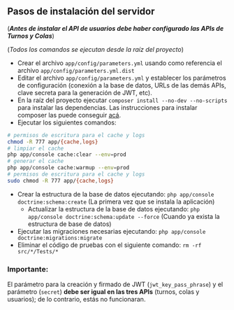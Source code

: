 ## Pasos de instalación del servidor

(***Antes de instalar el API de usuarios debe haber configurado las APIs de Turnos y Colas***)

(*Todos los comandos se ejecutan desde la raíz del proyecto*)

- Crear el archivo `app/config/parameters.yml` usando como referencia el archivo `app/config/parameters.yml.dist`
- Editar el archivo `app/config/parameters.yml` y establecer los parámetros de configuración (conexión a la base de datos, URLs de las demás APIs, clave secreta para la generación de JWT, etc).
- En la raíz del proyecto ejecutar `composer install --no-dev --no-scripts` para instalar las dependencias. Las instrucciones para instalar composer las puede conseguir 
[acá](https://getcomposer.org/download/).
- Ejecutar los siguientes comandos:

```bash
# permisos de escritura para el cache y logs
chmod -R 777 app/{cache,logs}
# limpiar el cache
php app/console cache:clear --env=prod
# generar el cache
php app/console cache:warmup --env=prod
# permisos de escritura para el cache y logs
sudo chmod -R 777 app/{cache,logs}
```

- Crear la estructura de la base de datos ejecutando: `php app/console doctrine:schema:create` (La primera vez que se instala la aplicación)
    - Actualizar la estructura de la base de datos ejecutando: `php app/console doctrine:schema:update --force` (Cuando ya exista la estructura de base de datos)
- Ejecutar las migraciones necesarias ejecutando: `php app/console doctrine:migrations:migrate`
- Eliminar el código de pruebas con el siguiente comando: `rm -rf src/*/Tests/*`

### Importante:
 
El parámetro para la creación y firmado de JWT (`jwt_key_pass_phrase`) y el parámetro (`secret`) **debe ser igual en las tres APIs** (turnos, colas y usuarios); de lo contrario, estás no funcionaran.
